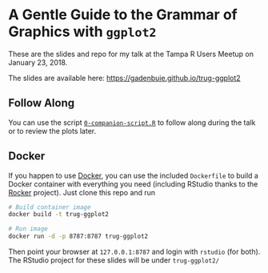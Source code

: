 # A Gentle Guide to the Grammar of Graphics with `ggplot2`

These are the slides and repo for my talk at the Tampa R Users Meetup on January 23, 2018.

The slides are available here: <https://gadenbuie.github.io/trug-ggplot2>


## Follow Along

You can use the script [`0-companion-script.R`](0-companion-script.R) to follow along during the talk or to review the plots later.

## Docker

If you happen to use [Docker], you can use the included `Dockerfile` to build a Docker container with everything you need (including RStudio thanks to the [Rocker] project).
Just clone this repo and run

```bash
# Build container image
docker build -t trug-ggplot2

# Run image
docker run -d -p 8787:8787 trug-ggplot2
```

Then point your browser at `127.0.0.1:8787` and login with `rstudio` (for both).
The RStudio project for these slides will be under `trug-ggplot2/`


[Docker]: https://docs.docker.com/installation/
[Rocker]: https://github.com/rocker-org/rocker